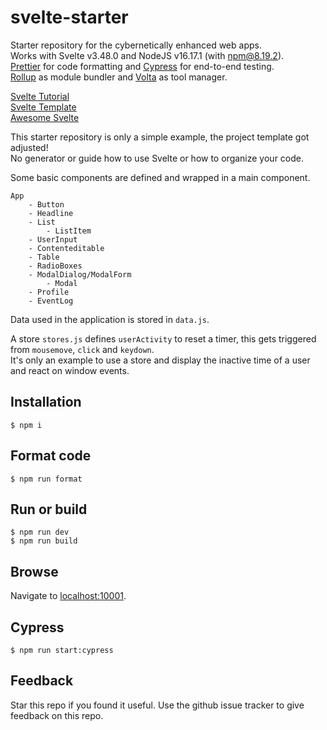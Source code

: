 # svelte-starter  

Starter repository for the cybernetically enhanced web apps.  
Works with Svelte v3.48.0 and NodeJS v16.17.1 (with npm@8.19.2).  
[Prettier](https://prettier.io/) for code formatting and [Cypress](https://www.cypress.io/) for end-to-end testing.  
[Rollup](https://rollupjs.org/) as module bundler and [Volta](https://volta.sh/) as tool manager.  

[Svelte Tutorial](https://svelte.dev/tutorial/basics)  
[Svelte Template](https://github.com/sveltejs/template)    
[Awesome Svelte](https://github.com/flagello/awesome-sveltejs)    

This starter repository is only a simple example, the project template got adjusted!  
No generator or guide how to use Svelte or how to organize your code.  

Some basic components are defined and wrapped in a main component.  

    App
        - Button
        - Headline
        - List
            - ListItem
        - UserInput
        - Contenteditable
        - Table
        - RadioBoxes
        - ModalDialog/ModalForm
            - Modal
        - Profile
        - EventLog

Data used in the application is stored in `data.js`.

A store `stores.js` defines `userActivity` to reset a timer, this gets triggered from `mousemove`, `click` and `keydown`.  
It's only an example to use a store and display the inactive time of a user and react on window events.  

## Installation

    $ npm i

## Format code

    $ npm run format

## Run or build

    $ npm run dev
    $ npm run build

## Browse

Navigate to [localhost:10001](http://localhost:10001).

## Cypress

    $ npm run start:cypress

## Feedback
Star this repo if you found it useful. Use the github issue tracker to give feedback on this repo.
